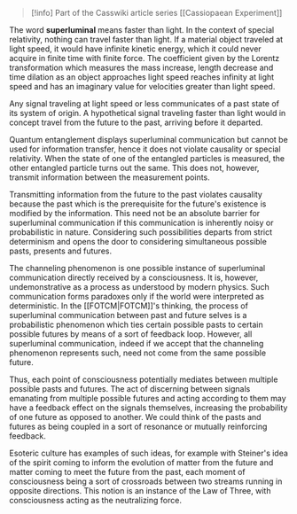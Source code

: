 
> [!info] Part of the Casswiki article series [[Cassiopaean Experiment]]

The word **superluminal** means faster than light. In the context of special relativity, nothing can travel faster than light. If a material object traveled at light speed, it would have infinite kinetic energy, which it could never acquire in finite time with finite force. The coefficient given by the Lorentz transformation which measures the mass increase, length decrease and time dilation as an object approaches light speed reaches infinity at light speed and has an imaginary value for velocities greater than light speed.

Any signal traveling at light speed or less communicates of a past state of its system of origin. A hypothetical signal traveling faster than light would in concept travel from the future to the past, arriving before it departed.

Quantum entanglement displays superluminal communication but cannot be used for information transfer, hence it does not violate causality or special relativity. When the state of one of the entangled particles is measured, the other entangled particle turns out the same. This does not, however, transmit information between the measurement points.

Transmitting information from the future to the past violates causality because the past which is the prerequisite for the future's existence is modified by the information. This need not be an absolute barrier for superluminal communication if this communication is inherently noisy or probabilistic in nature. Considering such possibilities departs from strict determinism and opens the door to considering simultaneous possible pasts, presents and futures.

The channeling phenomenon is one possible instance of superluminal communication directly received by a consciousness. It is, however, undemonstrative as a process as understood by modern physics. Such communication forms paradoxes only if the world were interpreted as deterministic. In the [[FOTCM|FOTCM]]'s thinking, the process of superluminal communication between past and future selves is a probabilistic phenomenon which ties certain possible pasts to certain possible futures by means of a sort of feedback loop. However, all superluminal communication, indeed if we accept that the channeling phenomenon represents such, need not come from the same possible future.

Thus, each point of consciousness potentially mediates between multiple possible pasts and futures. The act of discerning between signals emanating from multiple possible futures and acting according to them may have a feedback effect on the signals themselves, increasing the probability of one future as opposed to another. We could think of the pasts and futures as being coupled in a sort of resonance or mutually reinforcing feedback.

Esoteric culture has examples of such ideas, for example with Steiner's idea of the spirit coming to inform the evolution of matter from the future and matter coming to meet the future from the past, each moment of consciousness being a sort of crossroads between two streams running in opposite directions. This notion is an instance of the Law of Three, with consciousness acting as the neutralizing force.